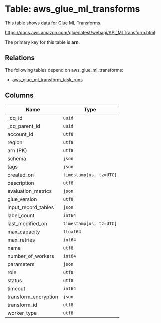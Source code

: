 # Table: aws_glue_ml_transforms

This table shows data for Glue ML Transforms.

https://docs.aws.amazon.com/glue/latest/webapi/API_MLTransform.html

The primary key for this table is **arn**.

## Relations

The following tables depend on aws_glue_ml_transforms:
  - [aws_glue_ml_transform_task_runs](aws_glue_ml_transform_task_runs.md)

## Columns

| Name          | Type          |
| ------------- | ------------- |
|_cq_id|`uuid`|
|_cq_parent_id|`uuid`|
|account_id|`utf8`|
|region|`utf8`|
|arn (PK)|`utf8`|
|schema|`json`|
|tags|`json`|
|created_on|`timestamp[us, tz=UTC]`|
|description|`utf8`|
|evaluation_metrics|`json`|
|glue_version|`utf8`|
|input_record_tables|`json`|
|label_count|`int64`|
|last_modified_on|`timestamp[us, tz=UTC]`|
|max_capacity|`float64`|
|max_retries|`int64`|
|name|`utf8`|
|number_of_workers|`int64`|
|parameters|`json`|
|role|`utf8`|
|status|`utf8`|
|timeout|`int64`|
|transform_encryption|`json`|
|transform_id|`utf8`|
|worker_type|`utf8`|